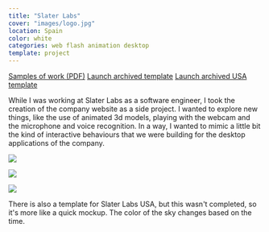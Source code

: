 ```yaml
---
title: "Slater Labs"
cover: "images/logo.jpg"
location: Spain
color: white
categories: web flash animation desktop
template: project
---
```


<p class="align-center">
<a class="btn external" role="button" href="./samples-of-work.pdf" target="_blank">Samples of work (PDF)</a>
<a class="btn external" role="button" href="http://work.joanmira.com/webs/slater/" target="_blank">Launch archived template</a>
<a class="btn external" role="button" href="http://work.joanmira.com/webs/slaterusa/" target="_blank">Launch archived USA template</a>
</p>

While I was working at Slater Labs as a software engineer, I took the creation of the company website as a side project. I wanted to explore new things, like the use of animated 3d models, playing with the webcam and the microphone and voice recognition. In a way, I wanted to mimic a little bit the kind of interactive behaviours that we were building for the desktop applications of the company.

![](/work/slaterlabs/images/1.png)

![](/work/slaterlabs/images/2.png)

![](/work/slaterlabs/images/3.png)

There is also a template for Slater Labs USA, but this wasn't completed, so it's more like a quick mockup. The color of the sky changes based on the time.

